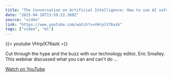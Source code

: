 ```yaml
---
title: "The Conversation on Artificial Intelligence: How to use AI safely and what to watch out for"
date: "2025-04-18T13:59:22.360Z"
source: "video"
link: "https://www.youtube.com/watch?v=VHrplX76azk"
tags: ["video", "ml"]
---
```


{{< youtube VHrplX76azk >}}

Cut through the hype and the buzz with our technology editor, Eric Smalley. This webinar discussed what you can and can't do ...

[Watch on YouTube](https://www.youtube.com/watch?v=VHrplX76azk)
